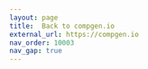 ```yaml
---
layout: page
title:  Back to compgen.io
external_url: https://compgen.io
nav_order: 10003
nav_gap: true
---
```

